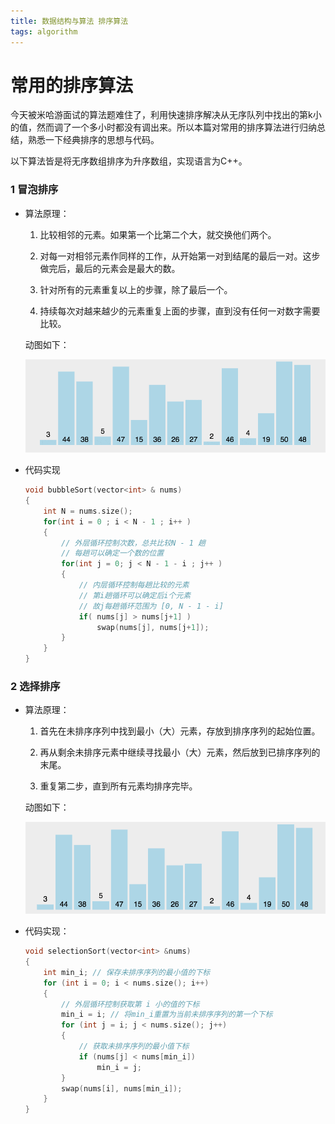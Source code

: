 ```yaml
---
title: 数据结构与算法 排序算法
tags: algorithm
---
```


# 常用的排序算法

今天被米哈游面试的算法题难住了，利用快速排序解决从无序队列中找出的第k小的值，然而调了一个多小时都没有调出来。所以本篇对常用的排序算法进行归纳总结，熟悉一下经典排序的思想与代码。

以下算法皆是将无序数组排序为升序数组，实现语言为C++。

### 1 冒泡排序

+ 算法原理：

    1. 比较相邻的元素。如果第一个比第二个大，就交换他们两个。

    2. 对每一对相邻元素作同样的工作，从开始第一对到结尾的最后一对。这步做完后，最后的元素会是最大的数。

    3. 针对所有的元素重复以上的步骤，除了最后一个。

    4. 持续每次对越来越少的元素重复上面的步骤，直到没有任何一对数字需要比较。

    动图如下：

    ![](/My_Assets/bubbleSort.gif)

+ 代码实现

    ```cpp
    void bubbleSort(vector<int> & nums)
    {
        int N = nums.size();
        for(int i = 0 ; i < N - 1 ; i++ )
        {
            // 外层循环控制次数，总共比较N - 1 趟
            // 每趟可以确定一个数的位置
            for(int j = 0; j < N - 1 - i ; j++ )
            {
                // 内层循环控制每趟比较的元素
                // 第i趟循环可以确定后i个元素
                // 故j每趟循环范围为 [0, N - 1 - i]
                if( nums[j] > nums[j+1] )
                    swap(nums[j], nums[j+1]);
            }
        }
    }
    ```

### 2 选择排序

+ 算法原理：

    1. 首先在未排序序列中找到最小（大）元素，存放到排序序列的起始位置。

    2. 再从剩余未排序元素中继续寻找最小（大）元素，然后放到已排序序列的末尾。

    3. 重复第二步，直到所有元素均排序完毕。

    动图如下：

    ![]( /My_Assets/selectionSort.gif )

+ 代码实现：

    ```cpp
    void selectionSort(vector<int> &nums)
    {
        int min_i; // 保存未排序序列的最小值的下标
        for (int i = 0; i < nums.size(); i++)
        {
            // 外层循环控制获取第 i 小的值的下标
            min_i = i; // 将min_i重置为当前未排序序列的第一个下标
            for (int j = i; j < nums.size(); j++)
            {
                // 获取未排序序列的最小值下标
                if (nums[j] < nums[min_i])
                    min_i = j;
            }
            swap(nums[i], nums[min_i]);
        } 
    }
    ```



    


